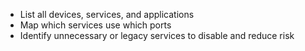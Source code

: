 - List all devices, services, and applications  
- Map which services use which ports  
- Identify unnecessary or legacy services to disable and reduce risk